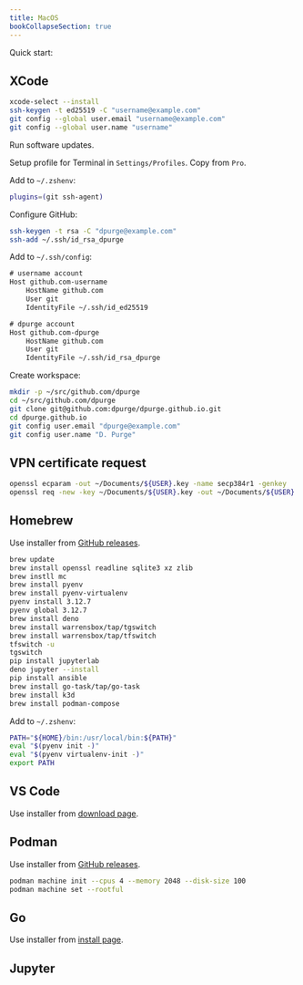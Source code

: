 ```yaml
---
title: MacOS
bookCollapseSection: true
---
```


Quick start:

## XCode

```sh
xcode-select --install
ssh-keygen -t ed25519 -C "username@example.com"
git config --global user.email "username@example.com"
git config --global user.name "username"
```

Run software updates.

Setup profile for Terminal in `Settings/Profiles`. Copy from `Pro`.

Add to `~/.zshenv`:

```sh
plugins=(git ssh-agent)
```

Configure GitHub:

```sh
ssh-keygen -t rsa -C "dpurge@example.com"
ssh-add ~/.ssh/id_rsa_dpurge
```

Add to `~/.ssh/config`:

```txt
# username account
Host github.com-username
	HostName github.com
	User git
	IdentityFile ~/.ssh/id_ed25519

# dpurge account
Host github.com-dpurge
	HostName github.com
	User git
	IdentityFile ~/.ssh/id_rsa_dpurge
```

Create workspace:

```sh
mkdir -p ~/src/github.com/dpurge
cd ~/src/github.com/dpurge
git clone git@github.com:dpurge/dpurge.github.io.git
cd dpurge.github.io
git config user.email "dpurge@example.com"
git config user.name "D. Purge"
```

## VPN certificate request

```sh
openssl ecparam -out ~/Documents/${USER}.key -name secp384r1 -genkey
openssl req -new -key ~/Documents/${USER}.key -out ~/Documents/${USER}.csr -subj "/CN=${USER}/SN=$(system_profiler SPHardwareDataType | awk '/Serial Number \(system\)/{print $NF}')"
```

## Homebrew

Use installer from [GitHub releases](https://github.com/Homebrew/brew/releases/).

```sh
brew update
brew install openssl readline sqlite3 xz zlib
brew instll mc
brew install pyenv
brew install pyenv-virtualenv
pyenv install 3.12.7
pyenv global 3.12.7
brew install deno
brew install warrensbox/tap/tgswitch
brew install warrensbox/tap/tfswitch
tfswitch -u
tgswitch
pip install jupyterlab
deno jupyter --install
pip install ansible
brew install go-task/tap/go-task
brew install k3d
brew install podman-compose
```

Add to `~/.zshenv`:

```sh
PATH="${HOME}/bin:/usr/local/bin:${PATH}"
eval "$(pyenv init -)"
eval "$(pyenv virtualenv-init -)"
export PATH
```

## VS Code

Use installer from [download page](https://code.visualstudio.com/download).

## Podman

Use installer from [GitHub releases](https://github.com/containers/podman/releases).

```sh
podman machine init --cpus 4 --memory 2048 --disk-size 100 
podman machine set --rootful
```

## Go

Use installer from [install page](https://go.dev/doc/install).

## Jupyter
